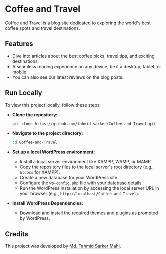 # Coffee and Travel

Coffee and Travel is a blog site dedicated to exploring the world's best coffee spots and travel destinations.

## Features

- Dive into articles about the best coffee picks, travel tips, and exciting destinations.
- A seamless reading experience on any device, be it a desktop, tablet, or mobile.
- You can also see our latest reviews on the blog posts.

## Run Locally

To view this project locally, follow these steps:

- **Clone the repository:**

    ```bash
    git clone https://github.com/tahmid-sarker/Coffee-and-Travel.git
    ```

- **Navigate to the project directory:**

    ```bash
    cd Coffee-and-Travel
    ```

- **Set up a local WordPress environment:**
  - Install a local server environment like XAMPP, WAMP, or MAMP.
  - Copy the repository files to the local server's root directory (e.g., `htdocs` for XAMPP).
  - Create a new database for your WordPress site.
  - Configure the `wp-config.php` file with your database details.
  - Run the WordPress installation by accessing the local server URL in your browser (e.g., `http://localhost/Coffee-and-Travel`).

- **Install WordPress Dependencies:**
  - Download and install the required themes and plugins as prompted by WordPress.

## Credits

This project was developed by [Md. Tahmid Sarker Mahi](https://tahmid-sarker.github.io).
